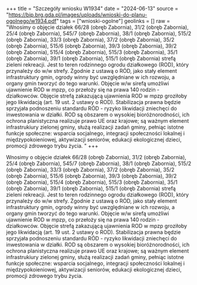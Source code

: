 +++
title = "Szczegóły wniosku W1934"
date = "2024-06-13"
source = "https://bip.brg.gda.pl/images/uploads/wnioski-do-planu-ogolnego/w1934.pdf"
tags = ["wnioski-ogolne"]
geolinks = []
raw = "Wnosimy o objęcie działek 66/28 (obręb Zabornia), 31/2 (obręb Zabornia), 25/4 (obręb Zabornia), 545/7 (obręb Zabornia), 38/1 (obręb Zabornia), 515/2 (obręb Zabornia), 33/3 (obręb Zabornia), 37/2 (obręb Zabornia), 35/2 (obręb Zabornia), 515/6 (obręb Zabornia), 39/3 (obręb Zabornia), 39/2 (obręb Zabornia), 515/4 (obręb Zabornia), 515/3 (obręb Zabornia), 35/1 (obręb Zabornia), 39/1 (obręb Zabornia), 515/1 (obręb Zabornia) strefą zieleni  rekreacji. Jest to teren rodzinnego ogrodu działkowego (ROD), który przynależy do w/w strefy. Żgodnie z ustawą o RÓD, jako stały element infrastruktury gmin, ogrody winny być uwzględniane w ich rozwoju, a organy gmin tworzyć do tego warunki. Objęcie w/w sirefą umożliwi ujawnienie ROD w mpzp, co przełoży się na prawa 140 rodzin - działkowców. Objęcie strefą zakazującą ujawnienia ROD w mpzp groziłoby jego likwidacją (art. 19 ust. 2 ustawy o ROD). Stabilizacja prawna będzie sprzyjała podnoszeniu standardu RÓD - ryzyko likwidacji zniechęci do inwestowania w działki. ROD są obszarem o wysokiej bioróżnorodności, ich ochrona planistyczna realizuje prawo UE oraz krajowe; są ważnym element infrastrukiury zielonej gminy, służą realizacji zadań gminy, pełniąc istotne funkcje społeczne: wsparcia socjalnego, integracji społeczności lokalnej i międzypokoieniowej, aktywizacji seniorów, edukacji ekologicznej dzieci, promocji zdrowego trybu życia. "
+++

Wnosimy o objęcie działek 66/28 (obręb Zabornia), 31/2 (obręb Zabornia), 25/4 (obręb Zabornia),
545/7 (obręb Zabornia), 38/1 (obręb Zabornia), 515/2 (obręb Zabornia), 33/3 (obręb Zabornia), 37/2 (obręb
Zabornia), 35/2 (obręb Zabornia), 515/6 (obręb Zabornia), 39/3 (obręb Zabornia), 39/2 (obręb Zabornia), 515/4
(obręb Zabornia), 515/3 (obręb Zabornia), 35/1 (obręb Zabornia), 39/1 (obręb Zabornia), 515/1 (obręb Zabornia)
strefą zieleni  rekreacji. Jest to teren rodzinnego ogrodu działkowego (ROD), który przynależy do w/w strefy.
Żgodnie z ustawą o RÓD, jako stały element infrastruktury gmin, ogrody winny być uwzględniane w ich rozwoju, a
organy gmin tworzyć do tego warunki. Objęcie w/w sirefą umożliwi ujawnienie ROD w mpzp, co przełoży się na
prawa 140 rodzin - działkowców. Objęcie strefą zakazującą ujawnienia ROD w mpzp groziłoby jego likwidacją (art.
19 ust. 2 ustawy o ROD). Stabilizacja prawna będzie sprzyjała podnoszeniu standardu RÓD - ryzyko likwidacji
zniechęci do inwestowania w działki. ROD są obszarem o wysokiej bioróżnorodności, ich ochrona planistyczna
realizuje prawo UE oraz krajowe; są ważnym element infrastrukiury zielonej gminy, służą realizacji zadań gminy,
pełniąc istotne funkcje społeczne: wsparcia socjalnego, integracji społeczności lokalnej i międzypokoieniowej,
aktywizacji seniorów, edukacji ekologicznej dzieci, promocji zdrowego trybu życia.



